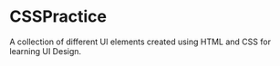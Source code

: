 # CSSPractice
A collection of different UI elements created using HTML and CSS for learning UI Design.
